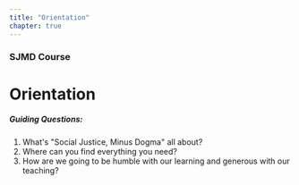 ```yaml
---
title: "Orientation"
chapter: true
---
```

### SJMD Course
# Orientation

##### Guiding Questions:

1. What's "Social Justice, Minus Dogma" all about?
2. Where can you find everything you need?
3. How are we going to be humble with our learning and generous with our teaching?
